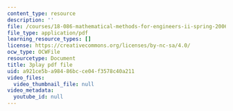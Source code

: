 ```yaml
---
content_type: resource
description: ''
file: /courses/18-086-mathematical-methods-for-engineers-ii-spring-2006/a921ce5ba98486bcce04f3578c40a211_c9XosfcouiM.pdf
file_type: application/pdf
learning_resource_types: []
license: https://creativecommons.org/licenses/by-nc-sa/4.0/
ocw_type: OCWFile
resourcetype: Document
title: 3play pdf file
uid: a921ce5b-a984-86bc-ce04-f3578c40a211
video_files:
  video_thumbnail_file: null
video_metadata:
  youtube_id: null
---
```

